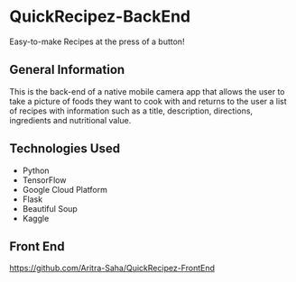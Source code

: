 # QuickRecipez-BackEnd
Easy-to-make Recipes at the press of a button!
## General Information
This is the back-end of a native mobile camera app that allows the user to take a picture of foods they want to cook with and returns to the user a list of recipes with information such as a title, description, directions, ingredients and nutritional value.
## Technologies Used
* Python
* TensorFlow
* Google Cloud Platform
* Flask
* Beautiful Soup
* Kaggle
## Front End
https://github.com/Aritra-Saha/QuickRecipez-FrontEnd

